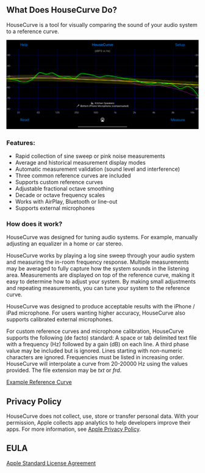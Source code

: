 ## What Does HouseCurve Do?

HouseCurve is a tool for visually comparing the sound of your audio system to a reference curve.

![](/assets/img/iPhoneScreen.png)

### Features:

* Rapid collection of sine sweep or pink noise measurements
* Average and historical measurement display modes
* Automatic measurement validation (sound level and interference)
* Three common reference curves are included
* Supports custom reference curves
* Adjustable fractional octave smoothing
* Decade or octave frequency scales
* Works with AirPlay, Bluetooth or line-out
* Supports external microphones

### How does it work?
HouseCurve was designed for tuning audio systems.  For example, manually adjusting an equalizer in a home or car stereo.

HouseCurve works by playing a log sine sweep through your audio system and measuring the in-room frequency response.  Multiple measurements may be averaged to fully capture how the system sounds in the listening area.  Measurements are displayed on top of the reference curve, making it easy to determine how to adjust your system.  By making small adjustments and repeating measurements, you can tune your system to the reference curve.

HouseCurve was designed to produce acceptable results with the iPhone / iPad microphone.   For users wanting higher accuracy, HouseCurve also supports calibrated external microphones.

For custom reference curves and microphone calibration, HouseCurve supports the following (de facto) standard:  A space or tab delimited text file with a frequency (Hz) followed by a gain (dB) on each line.  A third phase value may be included but is ignored.  Lines starting with non-numeric characters are ignored.  Frequencies must be listed in increasing order.  HouseCurve will interpolate a curve from 20-20000 Hz using the values provided.  The file extension may be _txt_ or _frd_.

[Example Reference Curve](/examples/curve.txt)

## Privacy Policy

HouseCurve does not collect, use, store or transfer personal data.  With your permission, Apple collects app analytics to help developers improve their apps.  For more information, see [Apple Privacy Policy](https://www.apple.com/privacy/).

## EULA

[Apple Standard License Agreement](https://www.apple.com/legal/internet-services/itunes/dev/stdeula)



